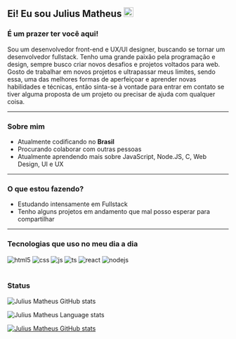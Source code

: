 ## Ei! Eu sou Julius Matheus <img src="https://media.giphy.com/media/hvRJCLFzcasrR4ia7z/giphy.gif" width="22">

<!-- &nbsp; [![](https://visitor-badge.glitch.me/badge?page_id=juliusmatheusdesign.juliusmatheusdesign)](https://github.com/juliusmatheusdesign/juliusmatheusdesign) -->

### **É um prazer ter você aqui!**

Sou um desenvolvedor front-end e UX/UI designer, buscando se tornar um desenvolvedor fullstack. Tenho uma grande paixão pela programação e design, sempre busco criar novos desafios e projetos voltados para web.
Gosto de trabalhar em novos projetos e ultrapassar meus limites, sendo essa, uma das melhores formas de aperfeiçoar e aprender novas habilidades e técnicas, então sinta-se à vontade para entrar em contato se tiver alguma proposta de um projeto ou precisar de ajuda com qualquer coisa. 

---

### **Sobre mim**

- Atualmente codificando no **Brasil**
- Procurando colaborar com outras pessoas
- Atualmente aprendendo mais sobre JavaScript, Node.JS, C, Web Design, UI e UX

---

### **O que estou fazendo?**

- Estudando intensamente em Fullstack
- Tenho alguns projetos em andamento que mal posso esperar para compartilhar

---

### **Tecnologias que uso no meu dia a dia**

<div style="display: inline_block">
  <img align="center" alt="html5" src="https://img.shields.io/badge/HTML5-E34F26?style=for-the-badge&logo=html5&logoColor=white" />
  <img align="center" alt="css" src="https://img.shields.io/badge/CSS3-1572B6?style=for-the-badge&logo=css3&logoColor=white" />
  <img align="center" alt="js" src="https://img.shields.io/badge/JavaScript-F7DF1E?style=for-the-badge&logo=javascript&logoColor=black" />
  <img align="center" alt="ts" src="https://img.shields.io/badge/TypeScript-007ACC?style=for-the-badge&logo=typescript&logoColor=white" />
  <img align="center" alt="react" src="https://img.shields.io/badge/React-20232A?style=for-the-badge&logo=react&logoColor=61DAFB" />
  <img align="center" alt="nodejs" src="https://img.shields.io/badge/Node.js-43853D?style=for-the-badge&logo=node.js&logoColor=white" />
</div><br/>

### **Status**

![Julius Matheus GitHub stats](https://github-readme-stats.vercel.app/api?username=juliusmatheusdesign&show_icons=true&theme=dracula)

![Julius Matheus Language stats](https://github-readme-stats.vercel.app/api/top-langs?username=juliusmatheusdesign&show_icons=true&locale=en&layout=compact&theme=tokyonight)


[![Julius Matheus GitHub stats](https://github-readme-streak-stats.herokuapp.com/?user=juliusmatheusdesign&theme=tokyonight)](https://github.com/juliusmatheusdesign/juliusmatheusdesign)  


<!--[![Julius Matheus GitHub stats](https://github-readme-stats.vercel.app/api/wakatime?username=juliusmatheusdesign&theme=tokyonight)](https://github.com/juliusmatheusdesign/juliusmatheusdesign) -->

<!--**What've I been up to this week?** -->

<!--START_SECTION:waka

```text
From: 28 March 2022 - To: 04 April 2022

HTML         1 hr 43 mins    ⣿⣿⣿⣿⣿⣿⣿⣿⣿⣿⣿⣿⣤⣀⣀⣀⣀⣀⣀⣀⣀⣀⣀⣀⣀   49.19 %
JavaScript   42 mins         ⣿⣿⣿⣿⣿⣀⣀⣀⣀⣀⣀⣀⣀⣀⣀⣀⣀⣀⣀⣀⣀⣀⣀⣀⣀   20.04 %
C++          26 mins         ⣿⣿⣿⣄⣀⣀⣀⣀⣀⣀⣀⣀⣀⣀⣀⣀⣀⣀⣀⣀⣀⣀⣀⣀⣀   12.50 %
C            25 mins         ⣿⣿⣿⣀⣀⣀⣀⣀⣀⣀⣀⣀⣀⣀⣀⣀⣀⣀⣀⣀⣀⣀⣀⣀⣀   12.23 %
CSS          11 mins         ⣿⣤⣀⣀⣀⣀⣀⣀⣀⣀⣀⣀⣀⣀⣀⣀⣀⣀⣀⣀⣀⣀⣀⣀⣀   05.56 %
Markdown     0 secs          ⣄⣀⣀⣀⣀⣀⣀⣀⣀⣀⣀⣀⣀⣀⣀⣀⣀⣀⣀⣀⣀⣀⣀⣀⣀   00.43 %
```

END_SECTION:waka-->


<!--
**juliusmatheusdesign/juliusmatheusdesign** is a ✨ _special_ ✨ repository because its `README.md` (this file) appears on your GitHub profile.

Here are some ideas to get you started:

- 🔭 I’m currently working on ...
- 🌱 I’m currently learning ...
- 👯 I’m looking to collaborate on ...
- 🤔 I’m looking for help with ...
- 💬 Ask me about ...
- 📫 How to reach me: ...
- 😄 Pronouns: ...
- ⚡ Fun fact: ...
-->
